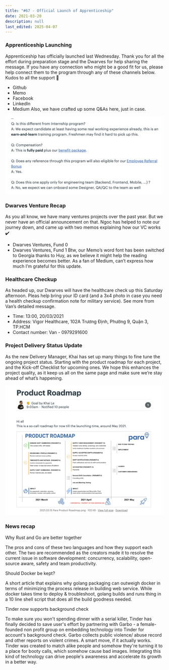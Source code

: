 ```yaml
---
title: "#67 - Official Launch of Apprenticeship"
date: 2021-03-20
description: null
last_edited: 2025-04-07
---
```


### Apprenticeship Launching

Apprenticeship has officially launched last Wednesday. Thank you for all the effort during preparation stage and the Dwarves for help sharing the message. If you have any connection who might be a good fit for us, please help connect them to the program through any of these channels below. Kudos to all the support 🖤

- Github
- Memo
- Facebook
- LinkedIn
- Medium
  Also, we have crafted up some Q&As here, just in case.

![](assets/notion-image-1744007029067-f3w2a.webp)

### Dwarves Venture Recap

As you all know, we have many ventures projects over the past year. But we never have an official announcement on that. Ngoc has helped to note our journey down, and came up with two memos explaining how our VC works ✔️

- Dwarves Ventures, Fund 0
- Dwarves Ventures, Fund 1
  Btw, our Memo’s word font has been switched to Georgia thanks to Huy, as we believe it might help the reading experience becomes better. As a fan of Medium, can’t express how much I’m grateful for this update.

### Healthcare Checkup

As headed up, our Dwarves will have the healthcare check up this Saturday afternoon. Pleas help bring your ID card (and a 3x4 photo in case you need a health checkup confirmation note for military service). See more from Van’s detailed message.

- Time: 13:00, 20/03/2021
- Address: Vigor Healthcare, 102A Trương Định, Phường 9, Quận 3, TP.HCM
- Contact number: Van - 0979291600

### Project Delivery Status Update

As the new Delivery Manager, Khai has set up many things to fine tune the ongoing project status. Starting with the product roadmap for each project, and the Kick-off Checklist for upcoming ones. We hope this enhances the project quality, as it keep us all on the same page and make sure we’re stay ahead of what’s happening.

![](assets/notion-image-1744007029796-8xhut.webp)

### News recap

Why Rust and Go are better together

The pros and cons of these two languages and how they support each other. The two are recommended as the creators made it to resolve the current issue in software development: concurrency, scalability, open-source aware, safety and team productivity.

Should Docker be kept?

A short article that explains why golang packaging can outweigh docker in terms of minimizing the process release in building web service. While docker takes time to deploy & troubleshoot, golang builds and runs thing in a 10 line shell script that does all the build goodness needed.

Tinder now supports background check

To make sure you won't spending dinner with a serial killer, Tinder has finally decided to save user's effort by partnering with Garbo - a female-founded non profit group on embedding technology into Tinder for account's background check. Garbo collects public violence/ abuse record and other reports on violent crimes. A smart move, if it actually works. Tinder was created to match alike people and somehow they're turning it to a place for booty calls, which somehow cause bad images. Integrating this kind of technology can drive people's awareness and accelerate its growth in a better way.
